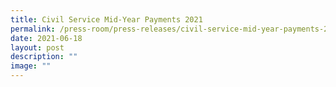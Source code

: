 ```yaml
---
title: Civil Service Mid‑Year Payments 2021
permalink: /press-room/press-releases/civil-service-mid-year-payments-2021/
date: 2021-06-18
layout: post
description: ""
image: ""
---
```

